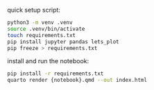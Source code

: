 quick setup script:

```bash
python3 -m venv .venv
source .venv/bin/activate
touch requirements.txt
pip install jupyter pandas lets_plot
pip freeze > requirements.txt
```
install and run the notebook:
```bash
pip install -r requirements.txt
quarto render {notebook}.qmd --out index.html
````